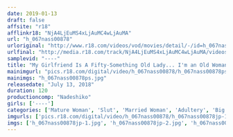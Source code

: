 ```yaml
---
date: 2019-01-13
draft: false
affsite: "r18"
afflinkr18: "NjA4LjEuMS4xLjAuMC4wLjAuMA"
url: "h_067nass00878"
urloriginal: "http://www.r18.com/videos/vod/movies/detail/-/id=h_067nass00878"
urlfinal: "http://media.r18.com/track/NjA4LjEuMS4xLjAuMC4wLjAuMA/videos/vod/movies/detail/-/id=h_067nass00878"
samplevid: "----"
title: "My Girlfriend Is A Fifty-Something Old Lady... I'm an Old Woman But I'm Eager To Please My Girlfriend Is In Her 50s I'm In My 50s, Do You Really Want To Fuck An Old Lady Like Me? Will You Really Fuck Me? 4 Menopausing Mature Woman Sex-Friend Babes Are Getting Busy With Creampie Sex"
mainimgurl: "pics.r18.com/digital/video/h_067nass00878/h_067nass00878ps.jpg"
mainimgs: "h_067nass00878ps.jpg"
releasedate: "July 13, 2018"
duration: 120
productioncomp: "Nadeshiko"
girls: ['----']
categories: ['Mature Woman', 'Slut', 'Married Woman', 'Adultery', 'Big Tits', 'Genital Close-Up', 'Amateur', 'Handjob', 'Threesome / Foursome']
imgurls: ['pics.r18.com/digital/video/h_067nass00878/h_067nass00878jp-1.jpg', 'pics.r18.com/digital/video/h_067nass00878/h_067nass00878jp-2.jpg', 'pics.r18.com/digital/video/h_067nass00878/h_067nass00878jp-3.jpg', 'pics.r18.com/digital/video/h_067nass00878/h_067nass00878jp-4.jpg', 'pics.r18.com/digital/video/h_067nass00878/h_067nass00878jp-5.jpg', 'pics.r18.com/digital/video/h_067nass00878/h_067nass00878jp-6.jpg', 'pics.r18.com/digital/video/h_067nass00878/h_067nass00878jp-7.jpg', 'pics.r18.com/digital/video/h_067nass00878/h_067nass00878jp-8.jpg', 'pics.r18.com/digital/video/h_067nass00878/h_067nass00878jp-9.jpg', 'pics.r18.com/digital/video/h_067nass00878/h_067nass00878jp-10.jpg', 'pics.r18.com/digital/video/h_067nass00878/h_067nass00878jp-11.jpg', 'pics.r18.com/digital/video/h_067nass00878/h_067nass00878jp-12.jpg', 'pics.r18.com/digital/video/h_067nass00878/h_067nass00878jp-13.jpg', 'pics.r18.com/digital/video/h_067nass00878/h_067nass00878jp-14.jpg', 'pics.r18.com/digital/video/h_067nass00878/h_067nass00878jp-15.jpg', 'pics.r18.com/digital/video/h_067nass00878/h_067nass00878jp-16.jpg', 'pics.r18.com/digital/video/h_067nass00878/h_067nass00878jp-17.jpg', 'pics.r18.com/digital/video/h_067nass00878/h_067nass00878jp-18.jpg', 'pics.r18.com/digital/video/h_067nass00878/h_067nass00878jp-19.jpg', 'pics.r18.com/digital/video/h_067nass00878/h_067nass00878jp-20.jpg']
imgs: ['h_067nass00878jp-1.jpg', 'h_067nass00878jp-2.jpg', 'h_067nass00878jp-3.jpg', 'h_067nass00878jp-4.jpg', 'h_067nass00878jp-5.jpg', 'h_067nass00878jp-6.jpg', 'h_067nass00878jp-7.jpg', 'h_067nass00878jp-8.jpg', 'h_067nass00878jp-9.jpg', 'h_067nass00878jp-10.jpg', 'h_067nass00878jp-11.jpg', 'h_067nass00878jp-12.jpg', 'h_067nass00878jp-13.jpg', 'h_067nass00878jp-14.jpg', 'h_067nass00878jp-15.jpg', 'h_067nass00878jp-16.jpg', 'h_067nass00878jp-17.jpg', 'h_067nass00878jp-18.jpg', 'h_067nass00878jp-19.jpg', 'h_067nass00878jp-20.jpg']
---
```


